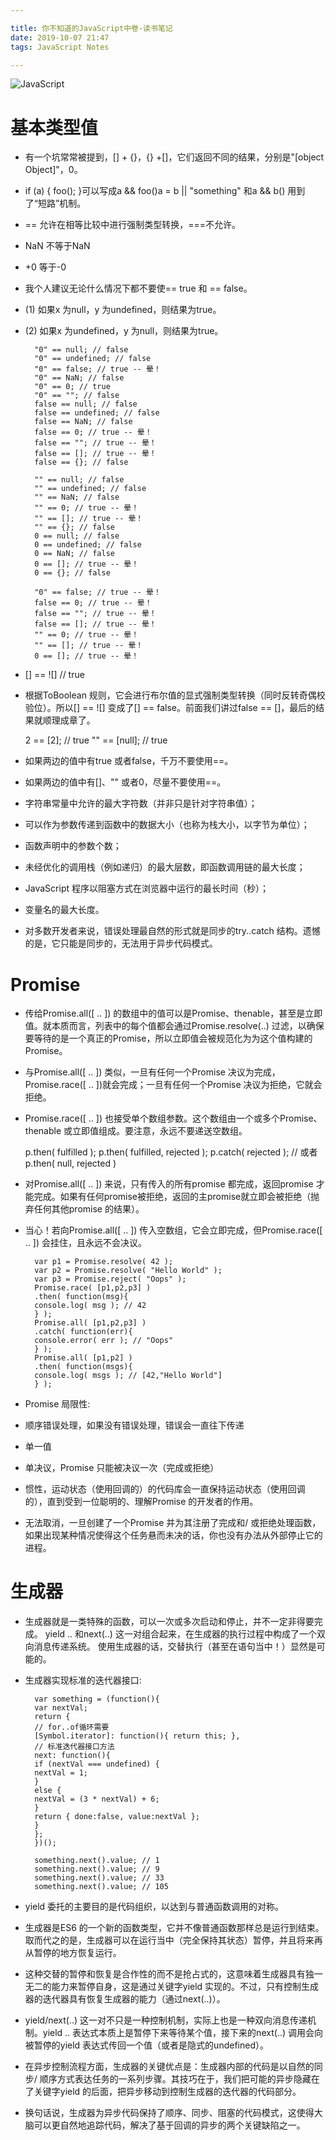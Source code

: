 ```yaml
---

title: 你不知道的JavaScript中卷-读书笔记
date: 2019-10-07 21:47
tags: JavaScript Notes

---
```


![JavaScript](https://upload-images.jianshu.io/upload_images/1741029-8c92a4538cc134eb.jpg?imageMogr2/auto-orient/strip%7CimageView2/2/w/1240)

# 基本类型值

- 有一个坑常常被提到，[] + {}，{} +[]，它们返回不同的结果，分别是"[object Object]"，0。

- if (a) { foo(); }可以写成a && foo()a = b || "something" 和a && b() 用到了“短路”机制。

- == 允许在相等比较中进行强制类型转换，===不允许。
- NaN 不等于NaN
- +0 等于-0


- 我个人建议无论什么情况下都不要使== true 和 == false。
- (1) 如果x 为null，y 为undefined，则结果为true。
- (2) 如果x 为undefined，y 为null，则结果为true。

	    "0" == null; // false
    	"0" == undefined; // false
	    "0" == false; // true -- 晕！
	    "0" == NaN; // false
	    "0" == 0; // true
	    "0" == ""; // false
	    false == null; // false
	    false == undefined; // false
	    false == NaN; // false
	    false == 0; // true -- 晕！
	    false == ""; // true -- 晕！
	    false == []; // true -- 晕！
	    false == {}; // false
    
	    "" == null; // false
	    "" == undefined; // false
	    "" == NaN; // false
	    "" == 0; // true -- 晕！
	    "" == []; // true -- 晕！
	    "" == {}; // false
	    0 == null; // false
	    0 == undefined; // false
	    0 == NaN; // false
	    0 == []; // true -- 晕！
	    0 == {}; // false
	    
	    "0" == false; // true -- 晕！
	    false == 0; // true -- 晕！
	    false == ""; // true -- 晕！
	    false == []; // true -- 晕！
	    "" == 0; // true -- 晕！
	    "" == []; // true -- 晕！
	    0 == []; // true -- 晕！


- [] == ![] // true
- 根据ToBoolean 规则，它会进行布尔值的显式强制类型转换（同时反转奇偶校验位）。所以[] == ![] 变成了[] == false。前面我们讲过false == []，最后的结果就顺理成章了。

    2 == [2]; // true
    "" == [null]; // true

- 如果两边的值中有true 或者false，千万不要使用==。
- 如果两边的值中有[]、"" 或者0，尽量不要使用==。

- 字符串常量中允许的最大字符数（并非只是针对字符串值）；
- 可以作为参数传递到函数中的数据大小（也称为栈大小，以字节为单位）；
- 函数声明中的参数个数；
- 未经优化的调用栈（例如递归）的最大层数，即函数调用链的最大长度；
- JavaScript 程序以阻塞方式在浏览器中运行的最长时间（秒）；
- 变量名的最大长度。

- 对多数开发者来说，错误处理最自然的形式就是同步的try..catch 结构。遗憾的是，它只能是同步的，无法用于异步代码模式。

# Promise

- 传给Promise.all([ .. ]) 的数组中的值可以是Promise、thenable，甚至是立即值。就本质而言，列表中的每个值都会通过Promise.resolve(..) 过滤，以确保要等待的是一个真正的Promise，所以立即值会被规范化为为这个值构建的Promise。

- 与Promise.all([ .. ]) 类似，一旦有任何一个Promise 决议为完成，Promise.race([ .. ])就会完成；一旦有任何一个Promise 决议为拒绝，它就会拒绝。
- Promise.race([ .. ]) 也接受单个数组参数。这个数组由一个或多个Promise、thenable 或立即值组成。要注意，永远不要递送空数组。

    p.then( fulfilled );
    p.then( fulfilled, rejected );
    p.catch( rejected ); // 或者p.then( null, rejected )

- 对Promise.all([ .. ]) 来说，只有传入的所有promise 都完成，返回promise 才能完成。如果有任何promise被拒绝，返回的主promise就立即会被拒绝（抛弃任何其他promise 的结果）。

- 当心！若向Promise.all([ .. ]) 传入空数组，它会立即完成，但Promise.race([ .. ]) 会挂住，且永远不会决议。
    
	    var p1 = Promise.resolve( 42 );
	    var p2 = Promise.resolve( "Hello World" );
	    var p3 = Promise.reject( "Oops" );
	    Promise.race( [p1,p2,p3] )
	    .then( function(msg){
	    console.log( msg ); // 42
	    } );
	    Promise.all( [p1,p2,p3] )
	    .catch( function(err){
	    console.error( err ); // "Oops"
	    } );
	    Promise.all( [p1,p2] )
	    .then( function(msgs){
	    console.log( msgs ); // [42,"Hello World"]
	    } );

- Promise 局限性:
- 顺序错误处理，如果没有错误处理，错误会一直往下传递
- 单一值
- 单决议，Promise 只能被决议一次（完成或拒绝）
- 惯性，运动状态（使用回调的）的代码库会一直保持运动状态（使用回调的），直到受到一位聪明的、理解Promise 的开发者的作用。
- 无法取消，一旦创建了一个Promise 并为其注册了完成和/ 或拒绝处理函数，如果出现某种情况使得这个任务悬而未决的话，你也没有办法从外部停止它的进程。

# 生成器

- 生成器就是一类特殊的函数，可以一次或多次启动和停止，并不一定非得要完成。
yield .. 和next(..) 这一对组合起来，在生成器的执行过程中构成了一个双向消息传递系统。
使用生成器的话，交替执行（甚至在语句当中！）显然是可能的。

- 生成器实现标准的迭代器接口:


	    var something = (function(){
	    var nextVal;
	    return {
	    // for..of循环需要
	    [Symbol.iterator]: function(){ return this; },
	    // 标准迭代器接口方法
	    next: function(){
	    if (nextVal === undefined) {
	    nextVal = 1;
	    }
	    else {
	    nextVal = (3 * nextVal) + 6;
	    }
	    return { done:false, value:nextVal };
	    }
	    };
	    })();
	    
	    something.next().value; // 1
	    something.next().value; // 9
	    something.next().value; // 33
	    something.next().value; // 105

- yield 委托的主要目的是代码组织，以达到与普通函数调用的对称。

- 生成器是ES6 的一个新的函数类型，它并不像普通函数那样总是运行到结束。取而代之的是，生成器可以在运行当中（完全保持其状态）暂停，并且将来再从暂停的地方恢复运行。
- 这种交替的暂停和恢复是合作性的而不是抢占式的，这意味着生成器具有独一无二的能力来暂停自身，这是通过关键字yield 实现的。不过，只有控制生成器的迭代器具有恢复生成器的能力（通过next(..)）。
- yield/next(..) 这一对不只是一种控制机制，实际上也是一种双向消息传递机制。yield .. 表达式本质上是暂停下来等待某个值，接下来的next(..) 调用会向被暂停的yield 表达式传回一个值（或者是隐式的undefined）。
- 在异步控制流程方面，生成器的关键优点是：生成器内部的代码是以自然的同步/ 顺序方式表达任务的一系列步骤。其技巧在于，我们把可能的异步隐藏在了关键字yield 的后面，把异步移动到控制生成器的迭代器的代码部分。
- 换句话说，生成器为异步代码保持了顺序、同步、阻塞的代码模式，这使得大脑可以更自然地追踪代码，解决了基于回调的异步的两个关键缺陷之一。